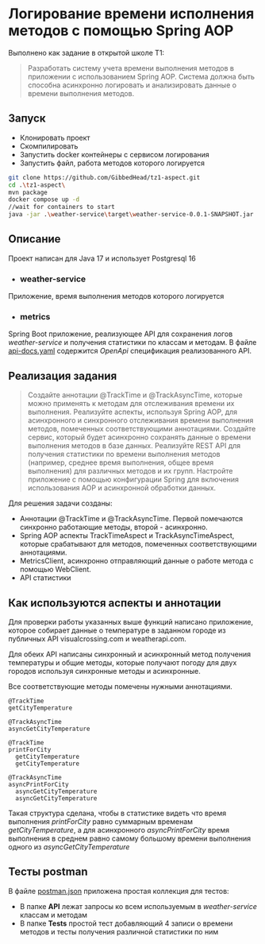 # Логирование времени исполнения методов с помощью Spring AOP

Выполнено как задание в открытой школе T1:
> Разработать систему учета времени выполнения методов в приложении с использованием Spring AOP. Система должна быть способна асинхронно логировать и анализировать данные о времени выполнения методов.


## Запуск

* Клонировать проект
* Скомпилировать
* Запустить docker контейнеры с сервисом логирования
* Запустить файл, работа методов которого логируется


```bash
git clone https://github.com/GibbedHead/tz1-aspect.git
cd .\tz1-aspect\
mvn package
docker compose up -d
//wait for containers to start
java -jar .\weather-service\target\weather-service-0.0.1-SNAPSHOT.jar
```


## Описание

Проект написан для Java 17 и использует Postgresql 16

* ### weather-service
Приложение, время выполнения методов которого логируется
* ### metrics
Spring Boot приложение, реализующее API для сохранения логов *weather-service* и получения статистики по классам и методам.
В файле [api-docs.yaml](api-docs.yaml) содержится *OpenApi* спецификация реализованного API.

## Реализация задания
> Создайте аннотации @TrackTime и @TrackAsyncTime, которые можно применять к методам для отслеживания времени их выполнения.
Реализуйте аспекты, используя Spring AOP, для асинхронного и синхронного отслеживания времени выполнения методов, помеченных соответствующими аннотациями.
Создайте сервис, который будет асинхронно сохранять данные о времени выполнения методов в базе данных.
Реализуйте REST API для получения статистики по времени выполнения методов (например, среднее время выполнения, общее время выполнения) для различных методов и их групп.
Настройте приложение с помощью конфигурации Spring для включения использования AOP и асинхронной обработки данных.

Для решения задачи созданы:
* Аннотации @TrackTime и @TrackAsyncTime. Первой помечаются синхронно работающие методы, второй - асинхронно.
* Spring AOP аспекты TrackTimeAspect и TrackAsyncTimeAspect, которые срабатывают для методов, помеченных соответствующими аннотациями.
* MetricsClient, асинхронно отправляющий данные о работе метода с помощью WebClient.
* API статистики

## Как используются аспекты и аннотации
Для проверки работы указанных выше функций написано приложение, которое собирает данные о температуре в заданном городе из публичных API visualcrossing.com и weatherapi.com.

Для обеих API написаны синхронный и асинхронный метод получения температуры и общие методы, которые получают погоду для двух городов используя синхронные методы и асинхронные.

Все соответствующие методы помечены нужными аннотациями.
```
@TrackTime
getCityTemperature

@TrackAsyncTime
asyncGetCityTemperature

@TrackTime
printForCity
  getCityTemperature
  getCityTemperature

@TrackAsyncTime
asyncPrintForCity
  asyncGetCityTemperature
  asyncGetCityTemperature
```

Такая структура сделана, чтобы в статистике видеть что время выполнения *printForCity* равно суммарным временам *getCityTemperature*, а для асинхронного *asyncPrintForCity* время выполнения в среднем равно самому большому времени выполнения одного из *asyncGetCityTemperature*

## Тесты postman

В файле [postman.json](postman.json) приложена простая коллекция для тестов:
* В папке **API** лежат запросы ко всем используемым в *weather-service* классам и методам
* В папке **Tests** простой тест добавляющий 4 записи о времени методов и тесты получения различной статистики по ним